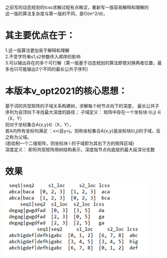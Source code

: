之前写的动态规划的lcss求解过程有点晦涩，重新写一版容易解释和理解的  
这一版的算法复杂度与第一版的不同，是O(m^2/d)，
# 其主要优点在于：  
1.这一版算法更加易于解释和理解  
2.不受字符串s1,s2参数传入顺序的影响  
3.可以输出存在的多个可行解（第一版基于动态规划的算法即使对换两者位置，最多也只可能输出2个不同的最长公共子序列）  

# 本版本v_opt2021的核心思想：  
基于词的共现矩阵的子域关系构建树，求解每个树节点向下的深度，
最长公共子序列为自顶向下寻找最大深度的路径；
子域定义：
矩阵中存在一个坐标块 I(i,j) ∈（X，Y）  
则对于坐标集合A{x,y}∈（X，Y），  
若A内所有坐标均满足 ：x>i且y>j，则称坐标集合A{x,y}是坐标块I(i,j)的子域，反之称为父域。  
(若绘制一个二维矩阵，则坐标块 I 的子域即为其右下方的矩阵区域)  
深度定义：
即将共现矩阵用树结构表示，深度指节点向底层的最大延深分支数

# 效果  
![xiaoguo2](https://github.com/laura-zhang-cn/natural_language_preprocessing/blob/master/LCSS_OPT2021/imagerst/%E5%AD%90%E5%BA%8F%E5%88%97%E6%8F%90%E5%8F%962.png)
